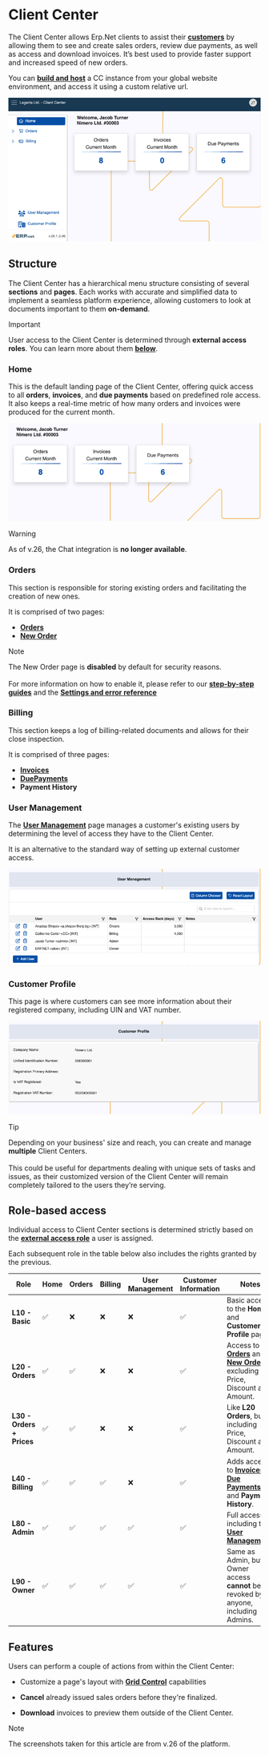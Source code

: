 # Client Center

The Client Center allows Erp.Net clients to assist their **[customers](/modules/crm/sales/customers/index.md)** by allowing them to see and create sales orders, review due payments, as well as access and download invoices. It’s best used to provide faster support and increased speed of new orders. 

You can **[build and host](how-to/define-a-new-cc.md)** a CC instance from your global website environment, and access it using a custom relative url.

![picture](pictures/client_center_v26.png)

## Structure

The Client Center has a hierarchical menu structure consisting of several **sections** and **pages**. Each works with accurate and simplified data to implement a seamless platform experience, allowing customers to look at documents important to them **on-demand**.

> [!Important]
>
> User access to the Client Center is determined through **external access roles**. You can learn more about them **[below](index.md#role-based-access)**.

### Home

This is the default landing page of the Client Center, offering quick access to all **orders**, **invoices**, and **due payments** based on predefined role access. It also keeps a real-time metric of how many orders and invoices were produced for the current month.

![picture](pictures/home_v26.png)

> [!Warning]
> 
> As of v.26, the Chat integration is **no longer available**.

### Orders

This section is responsible for storing existing orders and facilitating the creation of new ones. 

It is comprised of two pages:

* **[Orders](orders/index.md)**
* **[New Order](orders/new-order.md)**

> [!NOTE]
> 
> The New Order page is **disabled** by default for security reasons. <br><br>
> For more information on how to enable it, please refer to our **[step-by-step guides](how-to/index.md)** and the **[Settings and error reference](reference.md)**

### Billing

This section keeps a log of billing-related documents and allows for their close inspection.

It is comprised of three pages:

* **[Invoices](billing/invoices.md)**
* **[DuePayments](billing/duepayments.md)**
* **Payment History**

### User Management

The **[User Management](user-management/index.md)** page manages a customer's existing users by determining the level of access they have to the Client Center.

It is an alternative to the standard way of setting up external customer access.

![picture](pictures/user_management.png)

### Customer Profile

This page is where customers can see more information about their registered company, including UIN and VAT number.

![picture](pictures/customer_profile.png)

> [!Tip]
>
> Depending on your business' size and reach, you can create and manage **multiple** Client Centers. <br> <br> This could be useful for departments dealing with unique sets of tasks and issues, as their customized version of the Client Center will remain completely tailored to the users they’re serving.

## Role-based access 

Individual access to Client Center sections is determined strictly based on the **[external access role](../sales/customers/external-access.md#roles)** a user is assigned.

Each subsequent role in the table below also includes the rights granted by the previous.

| Role                   | Home | Orders              | Billing              | User Management | Customer Information | Notes                                                                                   |
|-------------------------|------|----------------------|----------------------|------------------|------------------------|-----------------------------------------------------------------------------------------|
| **L10 - Basic**         | ✅   | ❌                   | ❌                   | ❌               | ✅                     | Basic access to the **Home** and **Customer Profile** pages.                           |
| **L20 - Orders**        | ✅   | ✅        | ❌                   | ❌               | ✅                     | Access to **[Orders](orders/index.md)** and **[New Order](orders/new-order.md)**, excluding Price, Discount and Amount.                                                   |
| **L30 - Orders + Prices** | ✅ | ✅      | ❌                   | ❌               | ✅                     | Like **L20 Orders**, but including Price, Discount and Amount.                                    |
| **L40 - Billing**       | ✅   | ✅      | ✅                   | ❌               | ✅                     | Adds access to **[Invoices](billing/invoices.md)**, **[Due Payments](billing/due-payments.md)**, and **Payment History**.                  |
| **L80 - Admin**         | ✅   | ✅      | ✅                   | ✅               | ✅                     | Full access, including to **[User Management](user-management/index.md)**.                                                 |
| **L90 - Owner**         | ✅   | ✅      | ✅                   | ✅               | ✅                     | Same as Admin, but Owner access **cannot** be revoked by anyone, including Admins.      |


## Features

Users can perform a couple of actions from within the Client Center:

- Customize a page's layout with **[Grid Control](grid-control.md)** capabilities

- **Cancel** already issued sales orders before they're finalized.

- **Download** invoices to preview them outside of the Client Center.

> [!NOTE]
> 
> The screenshots taken for this article are from v.26 of the platform.
